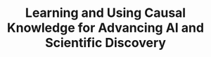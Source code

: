---
dual: True
name1: Biwei Huang
email1: bih007@ucsd.edu
photo1: assets/images/biwei.jpeg
website1: https://biweihuang.com/

name2: Jelena Bradic
email2: jbradic@ucsd.edu
photo2: assets/images/bradic.jpeg
website2: https://www.jelenabradic.net/
domain: A09
title: Learning and Using Causal Knowledge for Advancing AI and Scientific Discovery
bio: "Biwei Huang is an Assistant Professor at HDSI. Previously, I received my Ph.D degree from CMU. My research interests include causal discovery and inference, causality-related machine learning, and computational science.<br>

Jelena Bradic is a Full Professor at the UC San Diego, where she holds a joint appointment in the Department of Mathematical Sciences and Halicioglu Data Science Institute. Prof. Bradic's interests are in causal inference, machine  learning, robust statistics as well as missing data problems. Her application areas  include  observational and interventional data,  treatment effects,  as well as public health and policy learning. She strives to understand and develop new robust learning methods and algorithms with provable guarantees of stability, robustness to data corruption and data generating mechanism."
description: "Causal information is essential in many tasks in empirical sciences and engineering. For example, in medical science, to find out an effective, reliable treatment for Alzheimer’s disease, it is crucial to find the underlying genetic factors that are responsible for the disease and figure out how they jointly influence the disease. In AI, to achieve general-purpose AI with the capacity of reasoning, acting, and generalizing to novel domains or tasks, one challenge is to move beyond domain-specific pattern recognition towards the discovery and use of underlying causal relationships that produce stable and interpretable patterns across general scenarios of interest. To this end, two questions naturally arise: how can one acquire causal knowledge and, furthermore, how should we use it? Accordingly, we will focus on these two questions and study tools on (1) automated causal discovery and inference from non-experimental data in complex environments, (2) advancing machine learning from the causal perspective, and (3) using or adapting causal discovery and inference approaches to solve scientific problems.
"
summer: "1. Read the first two chapters of the following book: Causal Inference in Statistics - A Primer. By Judea Pearl, Madelyn Glymour, Nicholas P. Jewell<br>
2. Read the 5th chapter of the following book: Spirtes, P., Glymour, C. N. & Scheines, R (2000). Causation, prediction, and search. MIT press.<br>
3. Read the first three chapters of the following book: James Robins and Miguel A. Hernan. 2010. Causal Inference: What If.<br>"
oldstudent: nan
prerequisites: None
time: Friday 10:30-11:30AM, Zoom
style: We will suggest project ideas and guide students through the steps required to complete them. We will adapt our level of involvement based on the individual needs of each student.
seats: 10
tag: Fairness and Causal Inference
---